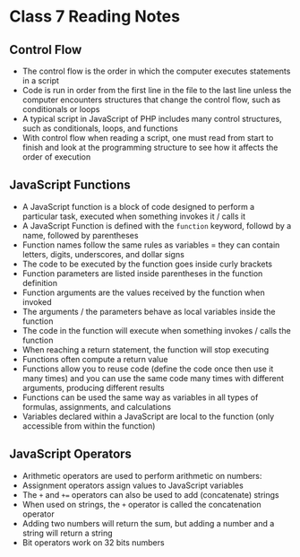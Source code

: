 # Class 7 Reading Notes

## **Control Flow**

- The control flow is the order in which the computer executes statements in a script
- Code is run in order from the first line in the file to the last line unless the computer encounters structures that change the control flow, such as conditionals or loops
- A typical script in JavaScript of PHP includes many control structures, such as conditionals, loops, and functions
- With control flow when reading a script, one must read from start to finish and look at the programming structure to see how it affects the order of execution 

## **JavaScript Functions**

- A JavaScript function is a block of code designed to perform a particular task, executed when something invokes it / calls it
- A JavaScript Function is defined with the `function` keyword, followd by a name, followed by parentheses
- Function names follow the same rules as variables = they can contain letters, digits, underscores, and dollar signs
- The code to be executed by the function goes inside curly brackets
- Function parameters are listed inside parentheses in the function definition
- Function arguments are the values received by the function when invoked
- The arguments / the parameters behave as local variables inside the function
- The code in the function will execute when something invokes / calls the function
- When reaching a return statement, the function will stop executing
- Functions often compute a return value
- Functions allow you to reuse code (define the code once then use it many times) and you can use the same code many times with different arguments, producing different results
- Functions can be used the same way as variables in all types of formulas, assignments, and calculations
- Variables declared within a JavaScript are local to the function (only accessible from within the function)



## **JavaScript Operators**

- Arithmetic operators are used to perform arithmetic on numbers:
-  Assignment operators assign values to JavaScript variables
- The `+` and `+=` operators can also be used to add (concatenate) strings
- When used on strings, the `+` operator is called the concatenation operator
- Adding two numbers will return the sum, but adding a number and a string will return a string
- Bit operators work on 32 bits numbers